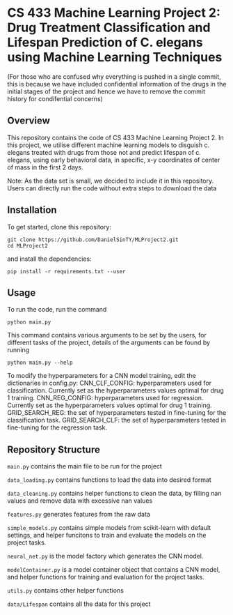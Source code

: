# CS 433 Machine Learning Project 2: Drug Treatment Classification and Lifespan Prediction of C. elegans using Machine Learning Techniques

(For those who are confused why everything is pushed in a single commit, this is because we have included confidential information of the drugs in the initial stages of the project and hence we have to remove the commit history for condifential concerns)
## Overview
This repository contains the code of CS 433 Machine Learning Project 2. In this project, we utilise different machine learning models to disguish c. elegans treated with drugs from those not and predict lifespan of c. elegans, 
using early behavioral data, in specific, x-y coordinates of center of mass in the first 2 days.

Note: As the data set is small, we decided to include it in this repository. Users can directly run the code without extra steps to download the data

## Installation
To get started, clone this repository:
```
git clone https://github.com/DanielSinTY/MLProject2.git
cd MLProject2
```
and install the dependencies:
```
pip install -r requirements.txt --user 
```

## Usage
To run the code, run the command
```
python main.py
```
This command contains various arguments to be set by the users, for different tasks of the project, details of the arguments can be found by running
```
python main.py --help
```
To modify the hyperparameters for a CNN model training, edit the dictionaries in config.py:
CNN_CLF_CONFIG: hyperparameters used for classification. Currently set as the hyperparameters values optimal for drug 1 training.
CNN_REG_CONFIG: hyperparameters used for regression. Currently set as the hyperparameters values optimal for drug 1 training.
GRID_SEARCH_REG: the set of hyperparameters tested in fine-tuning for the classification task.
GRID_SEARCH_CLF: the set of hyperparameters tested in fine-tuning for the regression task.

## Repository Structure
`main.py` contains the main file to be run for the project

`data_loading.py` contains functions to load the data into desired format

`data_cleaning.py` contains helper functions to clean the data, by filling nan values and remove data with excessive nan values

`features.py` generates features from the raw data

`simple_models.py` contains simple models from scikit-learn with default settings, and helper funcitons to train and evaluate the models on the project tasks.

`neural_net.py` is the model factory which generates the CNN model.

`modelContainer.py` is a model container object that contains a CNN model, and helper functions for training and evaluation for the project tasks.

`utils.py` contains other helper functions

`data/Lifespan` contains all the data for this project
